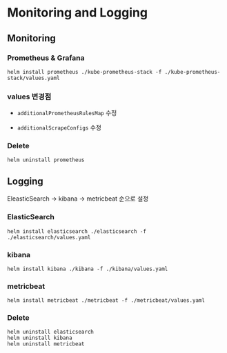 # Monitoring and Logging

## Monitoring

### Prometheus & Grafana

```shell
helm install prometheus ./kube-prometheus-stack -f ./kube-prometheus-stack/values.yaml 
```

### values 변경점

- `additionalPrometheusRulesMap` 수정

- `additionalScrapeConfigs` 수정

### Delete
```shell
helm uninstall prometheus
```

## Logging

EleasticSearch -> kibana -> metricbeat 순으로 설정

### ElasticSearch

```shell
helm install elasticsearch ./elasticsearch -f ./elasticsearch/values.yaml 
```

### kibana

```shell
helm install kibana ./kibana -f ./kibana/values.yaml
```

### metricbeat

```shell
helm install metricbeat ./metricbeat -f ./metricbeat/values.yaml 
```

### Delete
```shell
helm uninstall elasticsearch
helm uninstall kibana
helm uninstall metricbeat
```